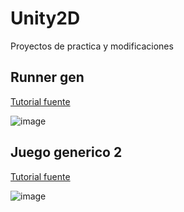 # Unity2D
Proyectos de practica y modificaciones
## Runner gen
[Tutorial fuente](https://www.youtube.com/watch?v=4XvfpCz_vh8&ab_channel=AntonyMorsas)

![image](https://github.com/AngelJrz/Unity2D/assets/61328294/f23ed8e6-c807-48bf-afbc-6bf9d5ebec11)

## Juego generico 2
[Tutorial fuente](https://www.youtube.com/playlist?list=PLrnPJCHvNZuCVTz6lvhR81nnaf1a-b67U)

![image](https://github.com/AngelJrz/Unity2D/assets/61328294/0884b197-d4ff-4ecc-9210-8af778f6664e)
